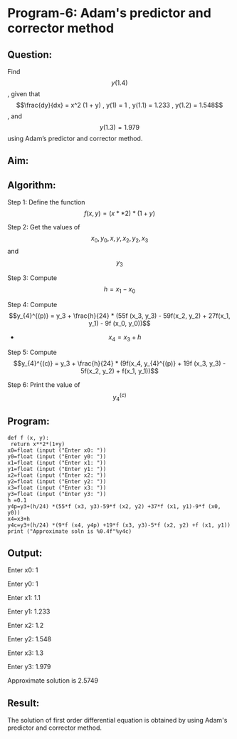 # Program-6: Adam's predictor and corrector method

## Question:

Find $$y(1.4)$$ , given that $$\frac{dy}{dx} = x^2 (1 + y) , y(1) = 1 , y(1.1) = 1.233 , y(1.2) = 1.548$$ , and $$y(1.3) = 1.979$$ using Adam’s predictor and corrector method.

## Aim:

## Algorithm:

Step 1: Define the function $$f(x,y) = (x * * 2 ) * ( 1 + y )$$

Step 2: Get the values of $$x_0, y_0, x, y, x_2, y_2, x_3$$ and $$y_3$$

Step 3: Compute $$h = x_1 - x_0$$

Step 4: Compute $$y_{4}^{(p)} = y_3 + \frac{h}{24} * (55f (x_3, y_3) - 59f(x_2, y_2) + 27f(x_1, y_1) - 9f (x_0, y_0))$$

  - $$x_4 = x_3 + h$$

Step 5: Compute $$y_{4}^{(c)} = y_3 + \frac{h}{24} * (9f(x_4, y_{4}^{(p)} + 19f (x_3, y_3) - 5f(x_2, y_2) + f(x_1, y_1))$$

Step 6: Print the value of $$y_{4}^{(c)}$$

## Program:
```
def f (x, y):
 return x**2*(1+y)
x0=float (input ("Enter x0: "))
y0=float (input ("Enter y0: "))
x1=float (input ("Enter x1: "))
y1=float (input ("Enter y1: "))
x2=float (input ("Enter x2: "))
y2=float (input ("Enter y2: "))
x3=float (input ("Enter x3: "))
y3=float (input ("Enter y3: "))
h =0.1
y4p=y3+(h/24) *(55*f (x3, y3)-59*f (x2, y2) +37*f (x1, y1)-9*f (x0,
y0))
x4=x3+h
y4c=y3+(h/24) *(9*f (x4, y4p) +19*f (x3, y3)-5*f (x2, y2) +f (x1, y1))
print ("Approximate soln is %0.4f"%y4c) 
```
## Output:

Enter x0: 1

Enter y0: 1

Enter x1: 1.1

Enter y1: 1.233

Enter x2: 1.2

Enter y2: 1.548

Enter x3: 1.3

Enter y3: 1.979

Approximate solution is 2.5749 

## Result:

The solution of first order differential equation is obtained by using Adam's predictor and corrector method.
